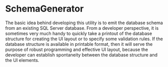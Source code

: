 # SchemaGenerator
 The basic idea behind developing this utility is to emit the database schema from an existing SQL Server database. From a developer perspective, it is sometimes very much handy to quickly take a printout of the database structure for creating the UI layout or to specify some validation rules. If the database structure is available in printable format, then it will serve the purpose of robust programming and effective UI layout, because the developer can establish spontaneity between the database structure and the UI elements.
